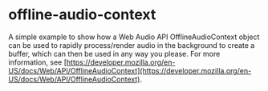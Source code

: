 # offline-audio-context
A simple example to show how a Web Audio API OfflineAudioContext object can be used to rapidly process/render audio in the background to create a buffer, which can then be used in any way you please. For more information, see [https://developer.mozilla.org/en-US/docs/Web/API/OfflineAudioContext](https://developer.mozilla.org/en-US/docs/Web/API/OfflineAudioContext).
